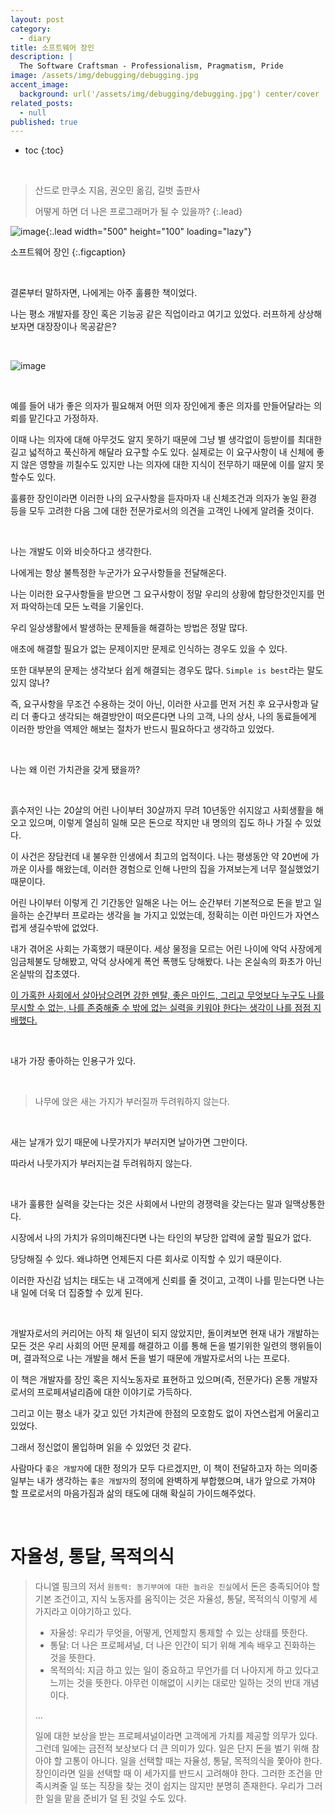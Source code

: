 ```yaml
---
layout: post
category:
  - diary
title: 소프트웨어 장인
description: |
  The Software Craftsman - Professionalism, Pragmatism, Pride
image: /assets/img/debugging/debugging.jpg
accent_image:
  background: url('/assets/img/debugging/debugging.jpg') center/cover
related_posts:
  - null
published: true
---
```


* toc
{:toc}
  
<br />

> 산드로 만쿠소 지음, 권오민 옮김, 길벗 출판사
> 
> 어떻게 하면 더 나은 프로그래머가 될 수 있을까?
{:.lead}

![image](https://user-images.githubusercontent.com/71188307/150118944-a16ff129-5b78-42be-9a02-006e2b3b111e.png){:.lead width="500" height="100" loading="lazy"}

소프트웨어 장인
{:.figcaption}

<br />

결론부터 말하자면, 나에게는 아주 훌륭한 책이었다.

나는 평소 개발자를 장인 혹은 기능공 같은 직업이라고 여기고 있었다. 러프하게 상상해보자면 대장장이나 목공같은?

<br />

![image](https://user-images.githubusercontent.com/71188307/150121651-a073ac74-a1d6-400d-aa3a-3b46868d2ab2.png)

<br />

예를 들어 내가 좋은 의자가 필요해져 어떤 의자 장인에게 좋은 의자를 만들어달라는 의뢰를 맡긴다고 가정하자.

이때 나는 의자에 대해 아무것도 알지 못하기 때문에 그냥 별 생각없이 등받이를 최대한 길고 넓적하고 푹신하게 해달라 요구할 수도 있다. 실제로는 이 요구사항이 내 신체에 좋지 않은 영향을 끼칠수도 있지만 나는 의자에 대한 지식이 전무하기 때문에 이를 알지 못할수도 있다.

훌륭한 장인이라면 이러한 나의 요구사항을 듣자마자 내 신체조건과 의자가 놓일 환경 등을 모두 고려한 다음 그에 대한 전문가로서의 의견을 고객인 나에게 알려줄 것이다.

<br />

나는 개발도 이와 비슷하다고 생각한다.

나에게는 항상 불특정한 누군가가 요구사항들을 전달해온다.

나는 이러한 요구사항들을 받으면 그 요구사항이 정말 우리의 상황에 합당한것인지를 먼저 파악하는데 모든 노력을 기울인다.

우리 일상생활에서 발생하는 문제들을 해결하는 방법은 정말 많다.

애초에 해결할 필요가 없는 문제이지만 문제로 인식하는 경우도 있을 수 있다.

또한 대부분의 문제는 생각보다 쉽게 해결되는 경우도 많다. `Simple is best`라는 말도 있지 않나?

즉, 요구사항을 무조건 수용하는 것이 아닌, 이러한 사고를 먼저 거친 후 요구사항과 달리 더 좋다고 생각되는 해결방안이 떠오른다면 나의 고객, 나의 상사, 나의 동료들에게 이러한 방안을 역제안 해보는 절차가 반드시 필요하다고 생각하고 있었다.

<br />

나는 왜 이런 가치관을 갖게 됐을까?

<br />

흙수저인 나는 20살의 어린 나이부터 30살까지 무려 10년동안 쉬지않고 사회생활을 해오고 있으며, 이렇게 열심히 일해 모은 돈으로 작지만 내 명의의 집도 하나 가질 수 있었다. 

이 사건은 장담컨데 내 불우한 인생에서 최고의 업적이다. 나는 평생동안 약 20번에 가까운 이사를 해왔는데, 이러한 경험으로 인해 나만의 집을 가져보는게 너무 절실했었기 때문이다.

어린 나이부터 이렇게 긴 기간동안 일해온 나는 어느 순간부터 기본적으로 돈을 받고 일을하는 순간부터 프로라는 생각을 늘 가지고 있었는데, 정확히는 이런 마인드가 자연스럽게 생길수밖에 없었다. 

내가 겪어온 사회는 가혹했기 때문이다. 세상 물정을 모르는 어린 나이에 악덕 사장에게 임금체불도 당해봤고, 악덕 상사에게 폭언 폭행도 당해봤다. 나는 온실속의 화초가 아닌 온실밖의 잡초였다.

<u>이 가혹한 사회에서 살아남으려면 강한 멘탈, 좋은 마인드, 그리고 무엇보다 누구도 나를 무시할 수 없는, 나를 존중해줄 수 밖에 없는 실력을 키워야 한다는 생각이 나를 점점 지배했다.</u>

<br />

내가 가장 좋아하는 인용구가 있다.

<br />

> 나무에 앉은 새는 가지가 부러질까 두려워하지 않는다.

<br />

새는 날개가 있기 때문에 나뭇가지가 부러지면 날아가면 그만이다. 

따라서 나뭇가지가 부러지는걸 두려워하지 않는다.

<br />

내가 훌륭한 실력을 갖는다는 것은 사회에서 나만의 경쟁력을 갖는다는 말과 일맥상통한다.

시장에서 나의 가치가 유의미해진다면 나는 타인의 부당한 압력에 굴할 필요가 없다. 

당당해질 수 있다. 왜냐하면 언제든지 다른 회사로 이직할 수 있기 때문이다.

이러한 자신감 넘치는 태도는 내 고객에게 신뢰를 줄 것이고, 고객이 나를 믿는다면 나는 내 일에 더욱 더 집중할 수 있게 된다.

<br />

개발자로서의 커리어는 아직 채 일년이 되지 않았지만, 돌이켜보면 현재 내가 개발하는 모든 것은 우리 사회의 어떤 문제를 해결하고 이를 통해 돈을 벌기위한 일련의 행위들이며, 결과적으로 나는 개발을 해서 돈을 벌기 때문에 개발자로서의 나는 프로다.

이 책은 개발자를 장인 혹은 지식노동자로 표현하고 있으며(즉, 전문가다) 온통 개발자로서의 프로페셔널리즘에 대한 이야기로 가득하다.

그리고 이는 평소 내가 갖고 있던 가치관에 한점의 모호함도 없이 자연스럽게 어울리고 있었다.

그래서 정신없이 몰입하며 읽을 수 있었던 것 같다.

사람마다 `좋은 개발자`에 대한 정의가 모두 다르겠지만, 이 책이 전달하고자 하는 의미중 일부는 내가 생각하는 `좋은 개발자`의 정의에 완벽하게 부합했으며, 내가 앞으로 가져야 할 프로로서의 마음가짐과 삶의 태도에 대해 확실히 가이드해주었다.

<br />

# 자율성, 통달, 목적의식

> 다니엘 핑크의 저서 `원동력: 동기부여에 대한 놀라운 진실`에서 돈은 충족되어야 할 기본 조건이고, 지식 노동자를 움직이는 것은 자율성, 통달, 목적의식 이렇게 세 가지라고 이야기하고 있다.
>
> - 자율성: 우리가 무엇을, 어떻게, 언제할지 통제할 수 있는 상태를 뜻한다.
> - 통달: 더 나은 프로페셔널, 더 나은 인간이 되기 위해 계속 배우고 진화하는 것을 뜻한다.
> - 목적의식: 지금 하고 있는 일이 중요하고 무언가를 더 나아지게 하고 있다고 느끼는 것을 뜻한다. 아무런 이해없이 시키는 대로만 일하는 것의 반대 개념이다.
>
> ...
>
> 일에 대한 보상을 받는 프로페셔널이라면 고객에게 가치를 제공할 의무가 있다. 그런데 일에는 금전적 보상보다 더 큰 의미가 있다. 일은 단지 돈을 벌기 위해 참아야 할 고통이 아니다. 일을 선택할 때는 자율성, 통달, 목적의식을 쫓아야 한다. 장인이라면 일을 선택할 때 이 세가지를 반드시 고려해야 한다. 그러한 조건을 만족시켜줄 일 또는 직장을 찾는 것이 쉽지는 않지만 분명히 존재한다. 우리가 그러한 일을 맡을 준비가 덜 된 것일 수도 있다.

<br />


